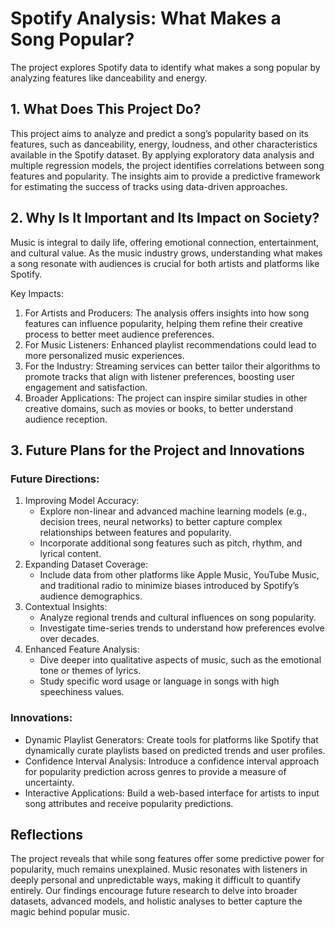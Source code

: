 # Spotify Analysis: What Makes a Song Popular?

The project explores Spotify data to identify what makes a song popular by analyzing features like danceability and energy.

## 1. What Does This Project Do?

This project aims to analyze and predict a song’s popularity based on its features, such as danceability, energy, loudness, and other characteristics available in the Spotify dataset. By applying exploratory data analysis and multiple regression models, the project identifies correlations between song features and popularity. The insights aim to provide a predictive framework for estimating the success of tracks using data-driven approaches.

## 2. Why Is It Important and Its Impact on Society?

Music is integral to daily life, offering emotional connection, entertainment, and cultural value. As the music industry grows, understanding what makes a song resonate with audiences is crucial for both artists and platforms like Spotify.

Key Impacts:

1. For Artists and Producers: The analysis offers insights into how song features can influence popularity, helping them refine their creative process to better meet audience preferences.
2. For Music Listeners: Enhanced playlist recommendations could lead to more personalized music experiences.
3. For the Industry: Streaming services can better tailor their algorithms to promote tracks that align with listener preferences, boosting user engagement and satisfaction.
4. Broader Applications: The project can inspire similar studies in other creative domains, such as movies or books, to better understand audience reception.

## 3. Future Plans for the Project and Innovations

### Future Directions:

1. Improving Model Accuracy:
    - Explore non-linear and advanced machine learning models (e.g., decision trees, neural networks) to better capture complex relationships between features and popularity.
    - Incorporate additional song features such as pitch, rhythm, and lyrical content.
2. Expanding Dataset Coverage:
    -  Include data from other platforms like Apple Music, YouTube Music, and traditional radio to minimize biases introduced by Spotify’s audience demographics.
3. Contextual Insights:
    - Analyze regional trends and cultural influences on song popularity.
    - Investigate time-series trends to understand how preferences evolve over decades.
4. Enhanced Feature Analysis:
    - Dive deeper into qualitative aspects of music, such as the emotional tone or themes of lyrics.
    - Study specific word usage or language in songs with high speechiness values.

### Innovations:

- Dynamic Playlist Generators: Create tools for platforms like Spotify that dynamically curate playlists based on predicted trends and user profiles.
- Confidence Interval Analysis: Introduce a confidence interval approach for popularity prediction across genres to provide a measure of uncertainty.
- Interactive Applications: Build a web-based interface for artists to input song attributes and receive popularity predictions.

## Reflections

The project reveals that while song features offer some predictive power for popularity, much remains unexplained. Music resonates with listeners in deeply personal and unpredictable ways, making it difficult to quantify entirely. Our findings encourage future research to delve into broader datasets, advanced models, and holistic analyses to better capture the magic behind popular music.

